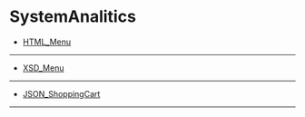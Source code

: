 # SystemAnalitics
- [HTML_Menu](https://github.com/JasminkaM/SystemAnalitics/blob/main/Menu_XML.xml)
-----------------------------------------------
- [XSD_Menu](https://github.com/JasminkaM/SystemAnalitics/blob/main/Menu_XSD.xml)
---------------------------------------------
- [JSON_ShoppingCart](https://github.com/JasminkaM/XML-XSD/blob/main/JSON_ShoppingCart.json)
---------------------------------------------
